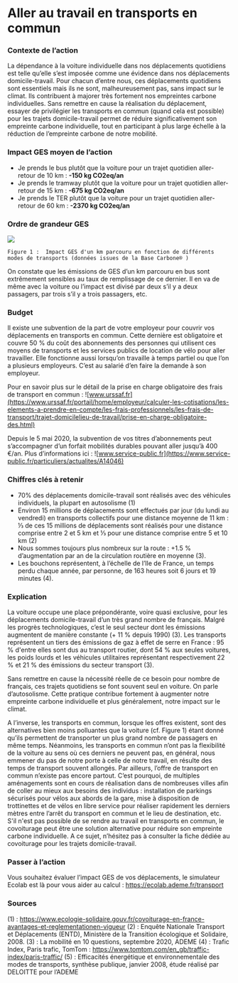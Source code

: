 # Aller au travail en transports en commun

### Contexte de l’action
La dépendance à la voiture individuelle dans nos déplacements quotidiens est telle qu’elle s’est imposée comme une évidence dans nos déplacements domicile-travail. Pour chacun d’entre nous, ces déplacements quotidiens sont essentiels mais ils ne sont, malheureusement pas, sans impact sur le climat. Ils contribuent à majorer très fortement nos empreintes carbone individuelles. Sans remettre en cause la réalisation du déplacement, essayer de privilégier les transports en commun (quand cela est possible) pour les trajets domicile-travail permet de réduire significativement son empreinte carbone individuelle, tout en participant à plus large échelle à la réduction de l’empreinte carbone de notre mobilité. 


### Impact GES moyen de l’action
- Je prends le bus plutôt que la voiture pour un trajet quotidien aller-retour de 10 km : **-150 kg CO2eq/an**
- Je prends le tramway plutôt que la voiture pour un trajet quotidien aller-retour de 15 km : **-675 kg CO2eq/an**
- Je prends le TER plutôt que la voiture pour un trajet quotidien aller-retour de 60 km : **-2370 kg CO2eq/an**

### Ordre de grandeur GES 

![](https://www.associationbilancarbone.fr/wp-content/uploads/2020/12/transport-commun-fig1.jpg)

```Figure 1 :  Impact GES d'un km parcouru en fonction de différents modes de transports (données issues de la Base Carbone® )```

On constate que les émissions de GES d’un km parcouru en bus sont extrêmement sensibles au taux de remplissage de ce dernier. Il en va de même avec la voiture ou l’impact est divisé par deux s’il y a deux passagers, par trois s’il y a trois passagers, etc.

### Budget
Il existe une subvention de la part de votre employeur pour couvrir vos déplacements en transports en commun. Cette dernière est obligatoire et couvre 50 % du coût des abonnements des personnes qui utilisent ces moyens de transports et les services publics de location de vélo pour aller travailler. Elle fonctionne aussi lorsqu’on travaille à temps partiel ou que l’on a plusieurs employeurs. C’est au salarié d’en faire la demande à son employeur. 

Pour en savoir plus sur le détail de la prise en charge obligatoire des frais de transport en commun : ![www.urssaf.fr](https://www.urssaf.fr/portail/home/employeur/calculer-les-cotisations/les-elements-a-prendre-en-compte/les-frais-professionnels/les-frais-de-transport/trajet-domicilelieu-de-travail/prise-en-charge-obligatoire-des.html)

Depuis le 5 mai 2020, la subvention de vos titres d’abonnements peut s’accompagner d’un forfait mobilités durables pouvant aller jusqu’à 400 €/an. Plus d’informations ici : ![www.service-public.fr](https://www.service-public.fr/particuliers/actualites/A14046)

### Chiffres clés à retenir

- 70% des déplacements domicile-travail sont réalisés avec des véhicules individuels, la plupart en autosolisme (1)
- Environ 15 millions de déplacements sont effectués par jour (du lundi au vendredi) en transports collectifs pour une distance moyenne de 11 km :  ⅓ de ces 15 millions de déplacements sont réalisés pour une distance comprise entre 2 et 5 km et ⅓ pour une distance comprise entre 5 et 10 km (2)
- Nous sommes toujours plus nombreux sur la route : +1.5 % d’augmentation par an de la circulation routière en moyenne (3).
- Les bouchons représentent, à l’échelle de l’Ile de France, un temps perdu chaque année, par personne, de 163 heures soit 6 jours et 19 minutes (4).

### Explication
La voiture occupe une place prépondérante, voire quasi exclusive, pour les déplacements domicile-travail d’un très grand nombre de français. Malgré les progrès technologiques, c’est le seul secteur dont les émissions augmentent de manière constante (+ 11 % depuis 1990) (3). Les transports représentent un tiers des émissions de gaz à effet de serre en France : 95 % d'entre elles sont dus au transport routier, dont 54 % aux seules voitures, les poids lourds et les véhicules utilitaires représentant respectivement 22 % et 21 % des émissions du secteur transport (3).

Sans remettre en cause la nécessité réelle de ce besoin pour nombre de français, ces trajets quotidiens se font souvent seul en voiture. On parle d’autosolisme. Cette pratique contribue fortement à augmenter notre empreinte carbone individuelle et plus généralement, notre impact sur le climat. 

A l’inverse, les transports en commun, lorsque les offres existent, sont des alternatives bien moins polluantes que la voiture (cf. Figure 1) étant donné qu’ils permettent de transporter un plus grand nombre de passagers en même temps. Néanmoins, les transports en commun n’ont pas la flexibilité de la voiture au sens où ces derniers ne peuvent pas, en général, nous emmener du pas de notre porte à celle de notre travail, en résulte des temps de transport souvent allongés. Par ailleurs, l’offre de transport en commun n’existe pas encore partout. C’est pourquoi, de multiples aménagements sont en cours de réalisation dans de nombreuses villes afin de coller au mieux aux besoins des individus : installation de parkings sécurisés pour vélos aux abords de la gare, mise à disposition de trottinettes et de vélos en libre service pour réaliser rapidement les derniers mètres entre l’arrêt du transport en commun et le lieu de destination, etc. S'il n'est pas possible de se rendre au travail en transports en commun, le covoiturage peut être une solution alternative pour réduire son empreinte carbone individuelle. A ce sujet, n’hésitez pas à consulter la fiche dédiée au covoiturage pour les trajets domicile-travail.

### Passer à l’action
Vous souhaitez évaluer l’impact GES de vos déplacements, le simulateur Ecolab est là pour vous aider au calcul : https://ecolab.ademe.fr/transport 

### Sources
(1) : https://www.ecologie-solidaire.gouv.fr/covoiturage-en-france-avantages-et-reglementationen-vigueur
(2) : Enquête Nationale Transport et Déplacements (ENTD), Ministère de la Transition écologique et Solidaire, 2008.
(3) : La mobilité en 10 questions, septembre 2020, ADEME
(4) : Trafic Index, Paris trafic, TomTom : https://www.tomtom.com/en_gb/traffic-index/paris-traffic/
(5) : Efficacités énergétique et environnementale des modes de transports, synthèse publique, janvier 2008, étude réalisé par DELOITTE pour l’ADEME

